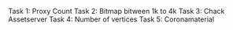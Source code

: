 Task 1: Proxy Count 
Task 2: Bitmap bitween 1k to 4k 
Task 3: Chack Assetserver 
Task 4: Number of vertices
Task 5: Coronamaterial 
